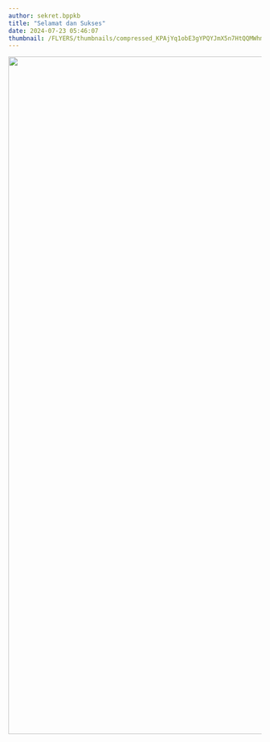 ```yaml
---
author: sekret.bppkb
title: "Selamat dan Sukses"
date: 2024-07-23 05:46:07
thumbnail: /FLYERS/thumbnails/compressed_KPAjYq1obE3gYPQYJmX5n7HtQQMWhmR73NTOl7Mm.png
---
```

<p><img src="/images/kz0zfdvT3eHKFXEQgWN4.png" width="1080" height="1350" alt="" /></p>
